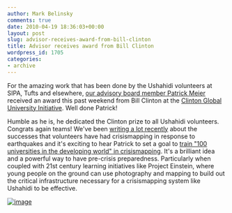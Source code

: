 ```yaml
---
author: Mark Belinsky
comments: true
date: 2010-04-19 18:36:03+00:00
layout: post
slug: advisor-receives-award-from-bill-clinton
title: Advisor receives award from Bill Clinton
wordpress_id: 1705
categories:
- archive
---
```


For the amazing work that has been done by the Ushahidi volunteers at SIPA, Tufts and elsewhere, [our advisory board member Patrick Meier](http://digital-democracy.org/who-we-are/advisors/#patrick1) received an award this past weekend from Bill Clinton at the [Clinton Global University Initiative](http://www.cgiu.org/). Well done Patrick!

Humble as he is, he dedicated the Clinton prize to all Ushahidi volunteers. Congrats again teams! We've been [writing a lot recently](http://digital-democracy.org/2010/04/14/the-power-of-volunteers-part-1-haiti/) about the successes that volunteers have had crisismapping in response to earthquakes and it's exciting to hear Patrick to set a goal to [train "100 universities in the developing world" in crisismapping](http://irevolution.wordpress.com/2010/04/01/universities-crisis-mapping/). It's a brilliant idea and a powerful way to have pre-crisis preparedness. Particularly when coupled with 21st century learning initiatives like Project Einstein, where young people on the ground can use photography and mapping to build out the critical infrastructure necessary for a crisismapping system like Ushahidi to be effective.

[![image](http://farm3.static.flickr.com/2768/4535433950_bf47073b3f_o.jpg)](http://www.flickr.com/photos/digitaldemocracy/4535433950)
